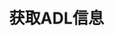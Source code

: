 ---
title: 获取ADL信息
position_number: 13
type: get
description: /trade/position/adl
content_markdown: |-

                #### **限流规则**

                200/s/apikey
left_code_blocks:
    -
        code_block: "public void getMarketConfig() {\r\n\tString text = HttpUtil.get(URL + \"/data/api/user/v1/getMarketConfig\");\r\n\tSystem.out.println(text);\r\n}"
        title: Java
        language: java
right_code_blocks:
    - code_block: |-
        {
         "msgInfo": {
            "code": "",
            "msg": ""
          },
          "msg": "",
          "data": [
            {
              "longQuantile": 0, //多头adl
              "shortQuantile": 0, //空头adl
              "symbol": "" //交易对
            }
          ],
          "code": 200
        }
      title: Response
      language: json
---